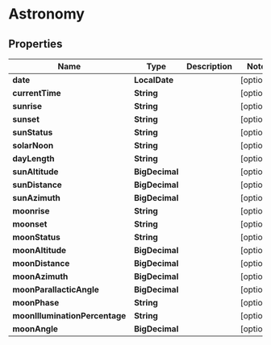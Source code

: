 

# Astronomy


## Properties

| Name | Type | Description | Notes |
|------------ | ------------- | ------------- | -------------|
|**date** | **LocalDate** |  |  [optional] |
|**currentTime** | **String** |  |  [optional] |
|**sunrise** | **String** |  |  [optional] |
|**sunset** | **String** |  |  [optional] |
|**sunStatus** | **String** |  |  [optional] |
|**solarNoon** | **String** |  |  [optional] |
|**dayLength** | **String** |  |  [optional] |
|**sunAltitude** | **BigDecimal** |  |  [optional] |
|**sunDistance** | **BigDecimal** |  |  [optional] |
|**sunAzimuth** | **BigDecimal** |  |  [optional] |
|**moonrise** | **String** |  |  [optional] |
|**moonset** | **String** |  |  [optional] |
|**moonStatus** | **String** |  |  [optional] |
|**moonAltitude** | **BigDecimal** |  |  [optional] |
|**moonDistance** | **BigDecimal** |  |  [optional] |
|**moonAzimuth** | **BigDecimal** |  |  [optional] |
|**moonParallacticAngle** | **BigDecimal** |  |  [optional] |
|**moonPhase** | **String** |  |  [optional] |
|**moonIlluminationPercentage** | **String** |  |  [optional] |
|**moonAngle** | **BigDecimal** |  |  [optional] |



